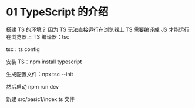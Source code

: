 # 01 TypeScript 的介绍

搭建 TS 的环境？
因为 TS 无法直接运行在浏览器上
TS 需要编译成 JS 才能运行在浏览器上
TS 编译器：tsc

tsc：ts config

安装 TS：npm install typescript

生成配置文件：npx tsc --init

然后启动 npm run dev

新建 src/basic1/index.ts 文件
